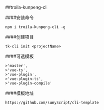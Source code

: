 ##troila-kunpeng-cli

####安装命令
```
npm i troila-kunpeng-cli -g
```

####创建项目
```
tk-cli init <projectName>
```

####可选模板
```
>'master',
>'vue-ts',
>'vue-plugin',
>'vue-plugin-ts',
>'vue-plugin-compile'
```

####模板地址
```
https://github.com/sunyScript/cli-template
```
